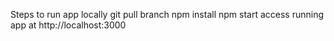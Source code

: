 Steps to run app locally
git pull branch
npm install
npm start
access running app at http://localhost:3000
